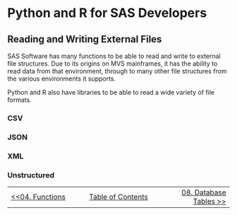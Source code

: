 # Python and R for SAS Developers

## Reading and Writing External Files

SAS Software has many functions to be able to read and write to external file structures.  Due to its origins on MVS mainframes, it has the ability to read data from that environment, through to many other file structures from the various environments it supports.

Python and R also have libraries to be able to read a wide variety of file formats.

### CSV

### JSON

### XML

### Unstructured

<table width="100%">
  <tr>
    <td width="33%" align="left"><a href="04_Functions.md">&lt;&lt;04. Functions</a></td>
    <td width="34%" align="center"><a href="00_TOC.md">Table of Contents</a></td>
    <td width="33%" align="right"><a href="08_Databases.md">08. Database Tables &gt;&gt;</a></td>
  </tr>
</table>